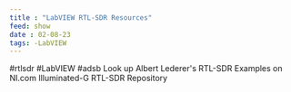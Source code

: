 ```yaml
---
title : "LabVIEW RTL-SDR Resources"
feed: show
date : 02-08-23
tags: -LabVIEW
---
```

#rtlsdr #LabVIEW #adsb 
Look up Albert Lederer's  RTL-SDR Examples on NI.com
Illuminated-G RTL-SDR Repository
